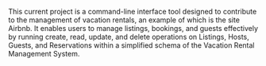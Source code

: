 This current project is a command-line interface tool designed to contribute to the management of vacation rentals, an example of which is the site Airbnb. It enables users to manage listings, bookings, and guests effectively by running create, read, update, and delete operations on Listings, Hosts, Guests, and Reservations within a simplified schema of the Vacation Rental Management System.

